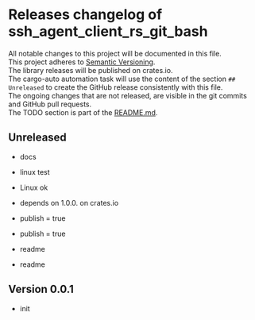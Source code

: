 # Releases changelog of ssh_agent_client_rs_git_bash

All notable changes to this project will be documented in this file.  
This project adheres to [Semantic Versioning](https://semver.org/spec/v2.0.0.html).  
The library releases will be published on crates.io.  
The cargo-auto automation task will use the content of the section `## Unreleased` to create
the GitHub release consistently with this file.  
The ongoing changes that are not released, are visible in the git commits and GitHub pull requests.  
The TODO section is part of the [README.md](https://github.com/bestia-dev/ssh_agent_client_rs_git_bash).  

## Unreleased

- docs

- linux test

- Linux ok

- depends on 1.0.0. on crates.io

- publish = true

- publish = true

- readme

- readme

## Version 0.0.1

- init
